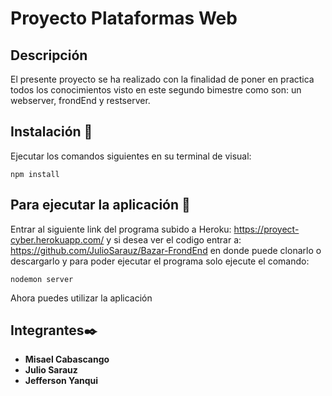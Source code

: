 # Proyecto Plataformas Web
## Descripción
El presente proyecto se ha realizado con la finalidad de poner en practica todos los conocimientos visto en este segundo bimestre como son: un webserver, frondEnd y restserver.


## Instalación 🔧
Ejecutar los comandos siguientes en su terminal de visual:

```
npm install 
```

## Para ejecutar la aplicación 🚀
Entrar al siguiente link del programa subido a Heroku: https://proyect-cyber.herokuapp.com/
y si desea ver el codigo entrar a: https://github.com/JulioSarauz/Bazar-FrondEnd en donde puede clonarlo o descargarlo y para poder ejecutar el programa solo ejecute el comando:
```
nodemon server
```

Ahora puedes utilizar la aplicación



## Integrantes✒️

* **Misael Cabascango** 
* **Julio Sarauz** 
* **Jefferson Yanqui** 

